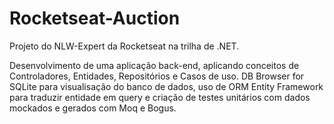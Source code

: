 # Rocketseat-Auction
Projeto do NLW-Expert da Rocketseat na trilha de .NET.

Desenvolvimento de uma aplicação back-end, aplicando conceitos de Controladores, Entidades, Repositórios e Casos de uso. DB Browser for SQLite para visualisação do banco de dados, uso de ORM Entity Framework para traduzir entidade em query e criação de testes unitários com dados mockados e gerados com Moq e Bogus.
